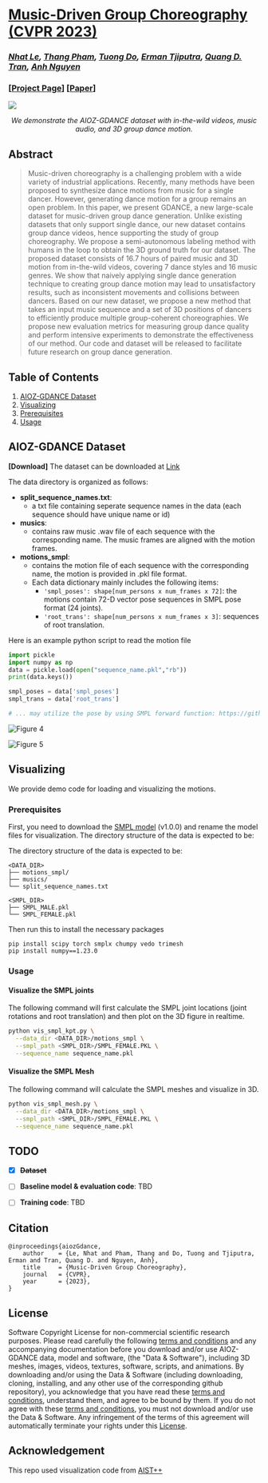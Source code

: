 

# [Music-Driven Group Choreography (CVPR 2023)](https://openaccess.thecvf.com/content/CVPR2023/papers/Le_Music-Driven_Group_Choreography_CVPR_2023_paper.pdf)
### *[Nhat Le](https://minhnhatvt.github.io/), [Thang Pham](https://phamtrongthang123.github.io/), [Tuong Do](https://scholar.google.com/citations?user=qCcSKkMAAAAJ&hl=en), [Erman Tjiputra](https://sg.linkedin.com/in/erman-tjiputra), [Quang D. Tran](https://scholar.google.com/citations?user=DbAThEgAAAAJ&hl=en), [Anh Nguyen](https://cgi.csc.liv.ac.uk/~anguyen/)*
### [[Project Page](https://aioz-ai.github.io/AIOZ-GDANCE/)] [[Paper](https://openaccess.thecvf.com/content/CVPR2023/papers/Le_Music-Driven_Group_Choreography_CVPR_2023_paper.pdf)]


![](https://vision.aioz.io/f/1e065962a9b747b3a856/?dl=1)*<center> We demonstrate the AIOZ-GDANCE dataset with in-the-wild videos, music audio, and 3D group dance motion. </center>*

## Abstract
> Music-driven choreography is a challenging problem with a wide variety of industrial applications. Recently, many methods have been proposed to synthesize dance motions from music for a single dancer. However, generating dance motion for a group remains an open problem. In this paper, we present GDANCE, a new large-scale dataset for music-driven group dance generation. Unlike existing datasets that only support single dance, our new dataset contains group dance videos, hence supporting the study of group choreography. We propose a semi-autonomous labeling method with humans in the loop to obtain the 3D ground truth for our dataset. The proposed dataset consists of 16.7 hours of paired music and 3D motion from in-the-wild videos, covering 7 dance styles and 16 music genres. We show that naively applying single dance generation technique to creating group dance motion may lead to unsatisfactory results, such as inconsistent movements and collisions between dancers. Based on our new dataset, we propose a new method that takes an input music sequence and a set of 3D positions of dancers to efficiently produce multiple group-coherent choreographies. We propose new evaluation metrics for measuring group dance quality and perform intensive experiments to demonstrate the effectiveness of our method. Our code and dataset will be released to facilitate future research on group dance generation.

## Table of Contents
1. [AIOZ-GDANCE Dataset](#aioz-gdance-dataset)
2. [Visualizing](#visualizing)
3. [Prerequisites](#prerequisites)
4. [Usage](#usage)

## AIOZ-GDANCE Dataset
**[Download]** The dataset can be downloaded at [Link](https://vision.aioz.io/f/430eb9d90552480e8b4e/?dl=1)

The data directory is organized as follows:
- **split_sequence_names.txt**:
    -   a txt file containing seperate sequence names in the data (each sequence should have unique name or id)
- **musics**:
    -  contains raw music .wav file of each sequence with the corresponding name. The music frames are aligned with the motion frames.
- **motions_smpl**:
    -  contains the motion file of each sequence with the corresponding name, the motion is provided in .pkl file format.
    -  Each data dictionary mainly includes the following items:
        - `'smpl_poses': shape[num_persons x num_frames x 72]`: the motions contain 72-D vector pose sequences in SMPL pose format (24 joints).
        - ``'root_trans': shape[num_persons x num_frames x 3]``: sequences of root translation.

Here is an example python script to read the motion file
```python
import pickle
import numpy as np
data = pickle.load(open("sequence_name.pkl","rb"))
print(data.keys())

smpl_poses = data['smpl_poses']
smpl_trans = data['root_trans']

# ... may utilize the pose by using SMPL forward function: https://github.com/vchoutas/smplx
```
![Figure 4](https://github.com/aioz-ai/AIOZ-GDANCE/blob/main/4r.gif) 

![Figure 5](https://github.com/aioz-ai/AIOZ-GDANCE/blob/main/1r.gif)

## Visualizing


We provide demo code for loading and visualizing the motions. 

### Prerequisites
First, you need to download the [SMPL model](https://smpl.is.tue.mpg.de/) (v1.0.0) and rename the model files for visualization. The directory structure of the data is expected to be:

The directory structure of the data is expected to be:
```
<DATA_DIR>
├── motions_smpl/
├── musics/
└── split_sequence_names.txt

<SMPL_DIR>
├── SMPL_MALE.pkl
└── SMPL_FEMALE.pkl
```

Then run this to install the necessary packages
```
pip install scipy torch smplx chumpy vedo trimesh
pip install numpy==1.23.0
```

### Usage
#### Visualize the SMPL joints
The following command will first calculate the SMPL joint locations (joint rotations and root translation) and then plot on the 3D figure in realtime.
``` bash
python vis_smpl_kpt.py \
  --data_dir <DATA_DIR>/motions_smpl \
  --smpl_path <SMPL_DIR>/SMPL_FEMALE.PKL \
  --sequence_name sequence_name.pkl
```

#### Visualize the SMPL Mesh
The following command will calculate the SMPL meshes and visualize in 3D. 
``` bash
python vis_smpl_mesh.py \
  --data_dir <DATA_DIR>/motions_smpl \
  --smpl_path <SMPL_DIR>/SMPL_FEMALE.PKL \
  --sequence_name sequence_name.pkl
```


## TODO
- [x] ~~**Dataset**~~
- [ ] **Baseline model & evaluation code**: TBD
- [ ] **Training code**: TBD



## Citation
```
@inproceedings{aiozGdance,
    author    = {Le, Nhat and Pham, Thang and Do, Tuong and Tjiputra, Erman and Tran, Quang D. and Nguyen, Anh},
    title     = {Music-Driven Group Choreography},
    journal   = {CVPR},
    year      = {2023},
}		
```

## License
Software Copyright License for non-commercial scientific research purposes.
Please read carefully the following [terms and conditions](LICENSE) and any accompanying
documentation before you download and/or use AIOZ-GDANCE data, model and
software, (the "Data & Software"), including 3D meshes, images, videos,
textures, software, scripts, and animations. By downloading and/or using the
Data & Software (including downloading, cloning, installing, and any other use
of the corresponding github repository), you acknowledge that you have read
these [terms and conditions](LICENSE), understand them, and agree to be bound by them. If
you do not agree with these [terms and conditions](LICENSE), you must not download and/or
use the Data & Software. Any infringement of the terms of this agreement will
automatically terminate your rights under this [License](LICENSE).


## Acknowledgement
This repo used visualization code from [AIST++](https://github.com/google/aistplusplus_api/tree/main)

